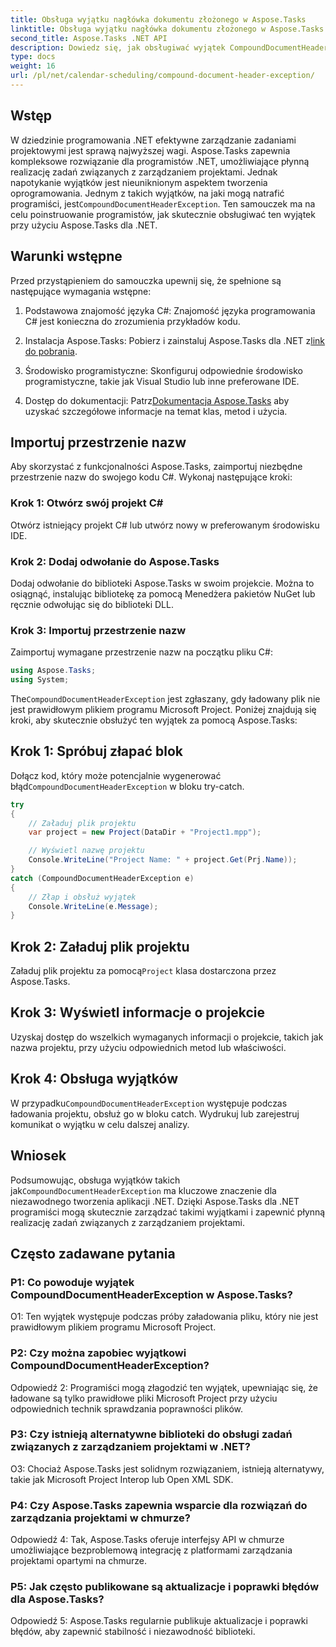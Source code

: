 ```yaml
---
title: Obsługa wyjątku nagłówka dokumentu złożonego w Aspose.Tasks
linktitle: Obsługa wyjątku nagłówka dokumentu złożonego w Aspose.Tasks
second_title: Aspose.Tasks .NET API
description: Dowiedz się, jak obsługiwać wyjątek CompoundDocumentHeaderException w Aspose.Tasks dla .NET. Uzyskaj wskazówki krok po kroku z przykładami kodu.
type: docs
weight: 16
url: /pl/net/calendar-scheduling/compound-document-header-exception/
---
```

## Wstęp

 W dziedzinie programowania .NET efektywne zarządzanie zadaniami projektowymi jest sprawą najwyższej wagi. Aspose.Tasks zapewnia kompleksowe rozwiązanie dla programistów .NET, umożliwiające płynną realizację zadań związanych z zarządzaniem projektami. Jednak napotykanie wyjątków jest nieuniknionym aspektem tworzenia oprogramowania. Jednym z takich wyjątków, na jaki mogą natrafić programiści, jest`CompoundDocumentHeaderException`. Ten samouczek ma na celu poinstruowanie programistów, jak skutecznie obsługiwać ten wyjątek przy użyciu Aspose.Tasks dla .NET.

## Warunki wstępne

Przed przystąpieniem do samouczka upewnij się, że spełnione są następujące wymagania wstępne:

1. Podstawowa znajomość języka C#: Znajomość języka programowania C# jest konieczna do zrozumienia przykładów kodu.
   
2.  Instalacja Aspose.Tasks: Pobierz i zainstaluj Aspose.Tasks dla .NET z[link do pobrania](https://releases.aspose.com/tasks/net/).

3. Środowisko programistyczne: Skonfiguruj odpowiednie środowisko programistyczne, takie jak Visual Studio lub inne preferowane IDE.

4.  Dostęp do dokumentacji: Patrz[Dokumentacja Aspose.Tasks](https://reference.aspose.com/tasks/net/) aby uzyskać szczegółowe informacje na temat klas, metod i użycia.

## Importuj przestrzenie nazw

Aby skorzystać z funkcjonalności Aspose.Tasks, zaimportuj niezbędne przestrzenie nazw do swojego kodu C#. Wykonaj następujące kroki:

### Krok 1: Otwórz swój projekt C#

Otwórz istniejący projekt C# lub utwórz nowy w preferowanym środowisku IDE.

### Krok 2: Dodaj odwołanie do Aspose.Tasks

Dodaj odwołanie do biblioteki Aspose.Tasks w swoim projekcie. Można to osiągnąć, instalując bibliotekę za pomocą Menedżera pakietów NuGet lub ręcznie odwołując się do biblioteki DLL.

### Krok 3: Importuj przestrzenie nazw

Zaimportuj wymagane przestrzenie nazw na początku pliku C#:

```csharp
using Aspose.Tasks;
using System;


```

 The`CompoundDocumentHeaderException` jest zgłaszany, gdy ładowany plik nie jest prawidłowym plikiem programu Microsoft Project. Poniżej znajdują się kroki, aby skutecznie obsłużyć ten wyjątek za pomocą Aspose.Tasks:

## Krok 1: Spróbuj złapać blok

 Dołącz kod, który może potencjalnie wygenerować błąd`CompoundDocumentHeaderException` w bloku try-catch.

```csharp
try
{
    // Załaduj plik projektu
    var project = new Project(DataDir + "Project1.mpp");

    // Wyświetl nazwę projektu
    Console.WriteLine("Project Name: " + project.Get(Prj.Name));
}
catch (CompoundDocumentHeaderException e)
{
    // Złap i obsłuż wyjątek
    Console.WriteLine(e.Message);
}
```

## Krok 2: Załaduj plik projektu

 Załaduj plik projektu za pomocą`Project` klasa dostarczona przez Aspose.Tasks.

## Krok 3: Wyświetl informacje o projekcie

Uzyskaj dostęp do wszelkich wymaganych informacji o projekcie, takich jak nazwa projektu, przy użyciu odpowiednich metod lub właściwości.

## Krok 4: Obsługa wyjątków

 W przypadku`CompoundDocumentHeaderException` występuje podczas ładowania projektu, obsłuż go w bloku catch. Wydrukuj lub zarejestruj komunikat o wyjątku w celu dalszej analizy.

## Wniosek

 Podsumowując, obsługa wyjątków takich jak`CompoundDocumentHeaderException` ma kluczowe znaczenie dla niezawodnego tworzenia aplikacji .NET. Dzięki Aspose.Tasks dla .NET programiści mogą skutecznie zarządzać takimi wyjątkami i zapewnić płynną realizację zadań związanych z zarządzaniem projektami.

## Często zadawane pytania

### P1: Co powoduje wyjątek CompoundDocumentHeaderException w Aspose.Tasks?

O1: Ten wyjątek występuje podczas próby załadowania pliku, który nie jest prawidłowym plikiem programu Microsoft Project.

### P2: Czy można zapobiec wyjątkowi CompoundDocumentHeaderException?

Odpowiedź 2: Programiści mogą złagodzić ten wyjątek, upewniając się, że ładowane są tylko prawidłowe pliki Microsoft Project przy użyciu odpowiednich technik sprawdzania poprawności plików.

### P3: Czy istnieją alternatywne biblioteki do obsługi zadań związanych z zarządzaniem projektami w .NET?

O3: Chociaż Aspose.Tasks jest solidnym rozwiązaniem, istnieją alternatywy, takie jak Microsoft Project Interop lub Open XML SDK.

### P4: Czy Aspose.Tasks zapewnia wsparcie dla rozwiązań do zarządzania projektami w chmurze?

Odpowiedź 4: Tak, Aspose.Tasks oferuje interfejsy API w chmurze umożliwiające bezproblemową integrację z platformami zarządzania projektami opartymi na chmurze.

### P5: Jak często publikowane są aktualizacje i poprawki błędów dla Aspose.Tasks?

Odpowiedź 5: Aspose.Tasks regularnie publikuje aktualizacje i poprawki błędów, aby zapewnić stabilność i niezawodność biblioteki.